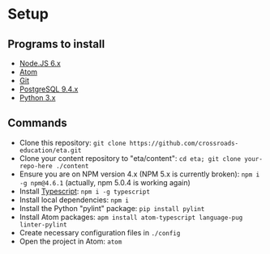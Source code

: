 # Setup

## Programs to install

- [Node.JS 6.x](https://nodejs.org)
- [Atom](https://atom.io)
- [Git](https://git-scm.com/downloads)
- [PostgreSQL 9.4.x](https://www.postgresql.org/download/)
- [Python 3.x](https://python.org)

## Commands
- Clone this repository: `git clone https://github.com/crossroads-education/eta.git`
- Clone your content repository to "eta/content": `cd eta; git clone your-repo-here ./content`
- Ensure you are on NPM version 4.x (NPM 5.x is currently broken): `npm i -g npm@4.6.1`
  (actually, npm 5.0.4 is working again)
- Install [Typescript](https://typescriptlang.org): `npm i -g typescript`
- Install local dependencies: `npm i`
- Install the Python "pylint" package: `pip install pylint`
- Install Atom packages: `apm install atom-typescript language-pug linter-pylint`
- Create necessary configuration files in `./config`
- Open the project in Atom: `atom`
